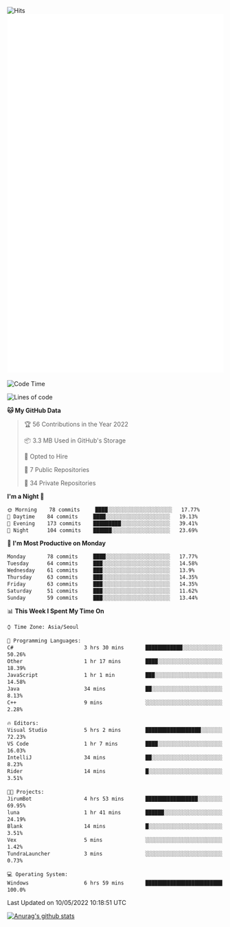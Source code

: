![Hits](https://hits.seeyoufarm.com/api/count/incr/badge.svg?url=https%3A%2F%2Fgithub.com%2Fkokose1234&count_bg=%2379C83D&title_bg=%23555555&icon=apple.svg&icon_color=%23E7E7E7&title=hits&edge_flat=false)
<br/>
![Metrics](https://github.com/kokose1234/kokose1234/blob/main/github-metrics.svg)

<!--START_SECTION:waka-->
![Code Time](http://img.shields.io/badge/Code%20Time-638%20hrs%2058%20mins-blue)

![Lines of code](https://img.shields.io/badge/From%20Hello%20World%20I%27ve%20Written-2%20Million%20lines%20of%20code-blue)

**🐱 My GitHub Data** 

> 🏆 56 Contributions in the Year 2022
 > 
> 📦 3.3 MB Used in GitHub's Storage 
 > 
> 💼 Opted to Hire
 > 
> 📜 7 Public Repositories 
 > 
> 🔑 34 Private Repositories  
 > 
**I'm a Night 🦉** 

```text
🌞 Morning    78 commits     ████░░░░░░░░░░░░░░░░░░░░░   17.77% 
🌆 Daytime    84 commits     ████░░░░░░░░░░░░░░░░░░░░░   19.13% 
🌃 Evening    173 commits    █████████░░░░░░░░░░░░░░░░   39.41% 
🌙 Night      104 commits    ██████░░░░░░░░░░░░░░░░░░░   23.69%

```
📅 **I'm Most Productive on Monday** 

```text
Monday       78 commits     ████░░░░░░░░░░░░░░░░░░░░░   17.77% 
Tuesday      64 commits     ███░░░░░░░░░░░░░░░░░░░░░░   14.58% 
Wednesday    61 commits     ███░░░░░░░░░░░░░░░░░░░░░░   13.9% 
Thursday     63 commits     ███░░░░░░░░░░░░░░░░░░░░░░   14.35% 
Friday       63 commits     ███░░░░░░░░░░░░░░░░░░░░░░   14.35% 
Saturday     51 commits     ███░░░░░░░░░░░░░░░░░░░░░░   11.62% 
Sunday       59 commits     ███░░░░░░░░░░░░░░░░░░░░░░   13.44%

```


📊 **This Week I Spent My Time On** 

```text
⌚︎ Time Zone: Asia/Seoul

💬 Programming Languages: 
C#                       3 hrs 30 mins       ████████████░░░░░░░░░░░░░   50.26% 
Other                    1 hr 17 mins        ████░░░░░░░░░░░░░░░░░░░░░   18.39% 
JavaScript               1 hr 1 min          ███░░░░░░░░░░░░░░░░░░░░░░   14.58% 
Java                     34 mins             ██░░░░░░░░░░░░░░░░░░░░░░░   8.13% 
C++                      9 mins              ░░░░░░░░░░░░░░░░░░░░░░░░░   2.28%

🔥 Editors: 
Visual Studio            5 hrs 2 mins        ██████████████████░░░░░░░   72.23% 
VS Code                  1 hr 7 mins         ████░░░░░░░░░░░░░░░░░░░░░   16.03% 
IntelliJ                 34 mins             ██░░░░░░░░░░░░░░░░░░░░░░░   8.23% 
Rider                    14 mins             █░░░░░░░░░░░░░░░░░░░░░░░░   3.51%

🐱‍💻 Projects: 
JirumBot                 4 hrs 53 mins       █████████████████░░░░░░░░   69.95% 
luna                     1 hr 41 mins        ██████░░░░░░░░░░░░░░░░░░░   24.19% 
Blank                    14 mins             █░░░░░░░░░░░░░░░░░░░░░░░░   3.51% 
Vex                      5 mins              ░░░░░░░░░░░░░░░░░░░░░░░░░   1.42% 
TundraLauncher           3 mins              ░░░░░░░░░░░░░░░░░░░░░░░░░   0.73%

💻 Operating System: 
Windows                  6 hrs 59 mins       █████████████████████████   100.0%

```


 Last Updated on 10/05/2022 10:18:51 UTC
<!--END_SECTION:waka-->

[![Anurag's github stats](https://github-readme-stats.vercel.app/api?username=kokose1234&theme=dracula)](https://github.com/anuraghazra/github-readme-stats)



	
